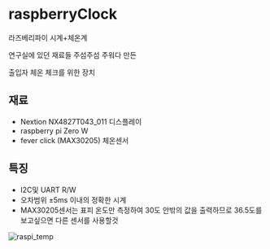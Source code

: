 # raspberryClock
라즈베리파이 시계+체온계

연구실에 있던 재료들 주섬주섬 주워다 만든

출입자 체온 체크를 위한 장치

## 재료
 - Nextion NX4827T043_011 디스플레이
 - raspberry pi Zero W
 - fever click (MAX30205) 체온센서
 
## 특징
 - I2C및 UART R/W
 - 오차범위 ±5ms 이내의 정확한 시계
 - MAX30205센서는 표피 온도만 측정하여 30도 안밖의 값을 출력하므로 36.5도를 보고싶으면 다른 센서를 사용할것

![raspi_temp](https://user-images.githubusercontent.com/20336315/112894190-86189c80-9116-11eb-857e-e2250a86b0d9.jpg)
